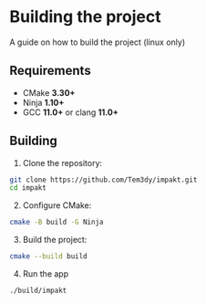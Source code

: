 # Building the project

A guide on how to build the project (linux only)

## Requirements
- CMake **3.30+**
- Ninja **1.10+**
- GCC **11.0+** or clang **11.0+**

## Building
1. Clone the repository:
```bash
git clone https://github.com/Tem3dy/impakt.git
cd impakt
```

2. Configure CMake:
```bash
cmake -B build -G Ninja
```

3. Build the project:
```bash
cmake --build build
```

4. Run the app
```bash
./build/impakt
```
 